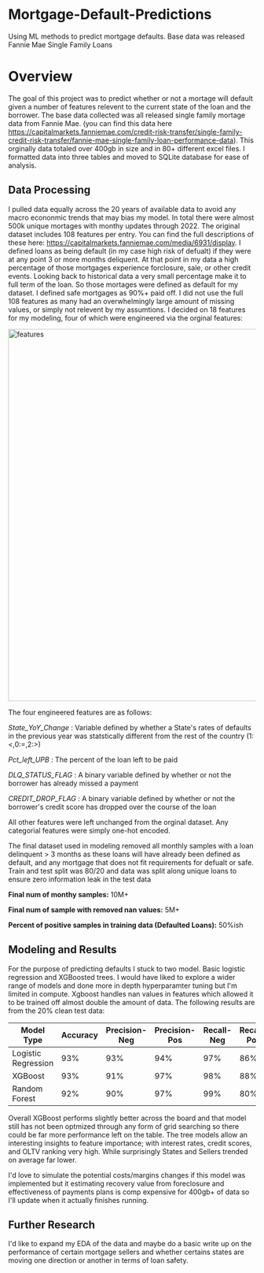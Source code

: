 # Mortgage-Default-Predictions
Using ML methods to predict mortgage defaults. Base data was released Fannie Mae Single Family Loans

# Overview #
The goal of this project was to predict whether or not a mortage will default given a number of features relevent to the current state of the loan and the borrower. The base data collected was all released single family mortage data from Fannie Mae. (you can find this data here https://capitalmarkets.fanniemae.com/credit-risk-transfer/single-family-credit-risk-transfer/fannie-mae-single-family-loan-performance-data). This orginally data totaled over 400gb in size and in 80+ different excel files. I formatted data into three tables and moved to SQLite database for ease of analysis. 

## Data Processing ##
I pulled data equally across the 20 years of available data to avoid any macro econonmic trends that may bias my model. In total there were almost 500k unique mortages with monthy updates through 2022. The original dataset includes 108 features per entry. You can find the full descriptions of these here: https://capitalmarkets.fanniemae.com/media/6931/display. I defined loans as being default (in my case high risk of defualt) if they were at any point 3 or more months deliquent. At that point in my data a high percentage of those mortgages experience forclosure, sale, or other credit events. Looking back to historical data a very small percentage make it to full term of the loan. So those mortages were defined as default for my dataset. I defined safe mortgages as 90%+ paid off. I did not use the full 108 features as many had an overwhelmingly large amount of missing values, or simply not relevent by my assumtions. I decided on 18 features for my modeling, four of which were engineered via the orginal features:

<img width="756" alt="features" src="https://github.com/JoeyNiestroy/Mortgage-Default-Predictions/assets/106636917/c6a3498a-cd99-4f12-a4dc-625e8bb9b025">

The four engineered features are as follows: 

_State_YoY_Change_ : Variable defined by whether a State's rates of defaults in the previous year was statstically different from the rest of the country (1:<,0:=,2:>)

_Pct_left_UPB_ : The percent of the loan left to be paid

_DLQ_STATUS_FLAG_ : A binary variable defined by whether or not the borrower has already missed a payment

_CREDIT_DROP_FLAG_ : A binary variable defined by whether or not the borrower's credit score has dropped over the course of the loan

All other features were left unchanged from the orginal dataset. Any categorial features were simply one-hot encoded.

The final dataset used in modeling removed all monthly samples with a loan delinquent > 3 months as these loans will have already been defined as default, and any mortgage that does not fit requirements for defualt or safe. Train and test split was 80/20 and data was split along unique loans to ensure zero information leak in the test data

**Final num of monthy samples:** 10M+

**Final num of sample with removed nan values:** 5M+

**Percent of positive samples in training data (Defaulted Loans):** 50%ish


## Modeling and Results ##

For the purpose of predicting defaults I stuck to two model. Basic logistic regression and XGBoosted trees. I would have liked to explore a wider range of models and done more in depth hyperparamter tuning but I'm limited in compute. Xgboost handles nan values in features which allowed it to be trained off almost double the amount of data. 
The following results are from the 20% clean test data:

Model Type    |  Accuracy    | Precision-Neg | Precision-Pos | Recall-Neg | Recall-Pos
------------- | -------------| ---------     | ---------     | ---------- | --------- |
Logistic Regression  | 93%     | 93%           |    94%       |  97%       |   86% 
XGBoost  |     93%       |    91%            |   97%        |  98%     | 88%
Random Forest  |     92%       |    90%            |   97%        |  99%     | 80%

Overall XGBoost performs slightly better across the board and that model still has not been optmized through any form of grid searching so there could be far more performance left on the table. The tree models allow an interesting insights to feature importance; with interest rates, credit scores, and OLTV ranking very high. While surprisingly States and Sellers trended on average far lower.

I'd love to simulate the potential costs/margins changes if this model was implemented but it estimating recovery value from foreclosure and effectiveness of payments plans is comp expensive for 400gb+ of data so I'll update when it actually finishes running.  

## Further Research ##
I'd like to expand my EDA of the data and maybe do a basic write up on the performance of certain mortgage sellers and whether certains states are moving one direction or another in terms of loan safety.
